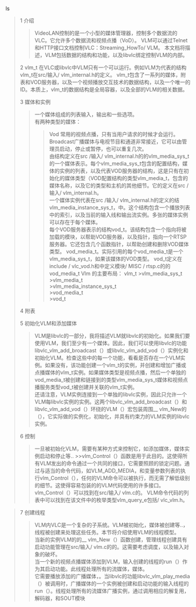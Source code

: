 ls
>1 介绍 
>>VideoLAN控制的是一个小型的媒体管理器，控制多个数据流的VLC。它允许多个数据流和视频点播（VoD）。 VLM可以通过Telnet和HTTP接口文档控制VLC：Streaming_HowTo/ VLM。
本文档将描述，VLM包括数据的结构和功能，以及libvlc绑定控制VLM的内部。  
>
>2 vlm_t
在VLC或libvlc中VLM只有一个可以运行。例如VLM为代表的结构vlm_t在src/输入/ vlm_internal.h的定义。 vlm_t包含了一系列的媒体，附表和VOD服务器，以及一个视频播放交互技术的数据结构，以及一个唯一的ID。本质上，vlm_t的数据结构是全局容器，以及全部的VLM的相关数据。  
>
>3 媒体和实例
>>一个媒体组成的列表输入，输出和一些选项。     
>> 有两种类型的媒体：
>>>Vod  常用的视频点播，只有当用户请求的时候才会运行。   
>>>Broadcast广播媒体与电视节目和通道非常接近，它可以由管理员启动，停止或暂停，也可以重复几次。    
由结构定义在src /输入/ vlm_internal.h的的vlm_media_sys_t的一个媒体表示。每个vlm_media_sys_t包含的配置结构，媒体的实例的列表，以及代表VOD服务器的结构，这是只有在初始化的媒体类型（VOD配置结构的类型vlm_media_t，包含的媒体名称，以及它的类型和主机的其他细节。它的定义在src /输入/ vlm_internal.h。    
>>一个媒体实例代表在src /输入/ vlm_internal.h的定义的结vlm_media_instance_sys_t，中。这个结构包含一个播放列表中的索引，以及当前的输入线和输出流实例。多张的媒体实例可以存在于每个媒体。    
>>每个VOD服务器表示的结构vod_t。该结构包含一个指向将被加载的模块，以帮助VOD服务器，以及指针，指向一个RTSP服务器。它还包含几个函数指针，以帮助创建和删除VOD媒体类型。
>>vod_media_t。实际引用的每个vod_media_t是一个vlm_media_sys_t，如果该媒体的VOD类型。 vod_t定义在include / vlc_vod.h和中定义模块/ MISC / rtsp.c的的vod_media_t
>Vlm 的主要布局：
>vlm_t 
    >vlm_media_sys_t  
        >vlm_media_t   
        >vlm_media_instance_sys_t  
       >vod_media_t  
    >vod_t   
>
>4 附表 
>   
>5 初始化VLM和添加媒体  
>>VLM是libvlc的一部分，我将描述VLM就libvlc的初始化。如果我们要使用VLM，我们至少有一个媒体。因此，我们可以使用libvlc的功能libvlc_vlm_add_broadcast（）或libvlc_vlm_add_vod（）实例化和初始化VLM。检查这些中的每一个功能，看看是否存在一个VLM实例。如果没有，该功能创建一个vlm_t的实例，并创建和增加广播或点播媒体的vlm_t实例。如果媒体类型是视频点播，然后一个单独的vod_media_t被创建和链接到的类型vlm_media_sys_t媒体和视频点播服务类型vod_t被创建并关联的vlm_t实例。  
 >>还请注意，VLM实例连接到一个单独的libvlc实例，因此只允许一个VLM每libvlc实例的实例。这两个libvlc_vlm_add_broadcast（）和libvlc_vlm_add_vod（）环绕的VLM（）宏包装周围__ vlm_New的（），它实际做的实例化，初始化，并具有约束力的VLM实例的libvlc实例。 
> 
>6 控制 
>>一旦被初始化VLM，需要有某种方式来控制它，如添加媒体，媒体实例启动和停止等..  >>vlm_Control（）函数是用于此目的。这使得所有VLM发出的命令通过一个共同的接口，它需要照顾的锁定问题。通过与适当的命令代码，如VLM_ADD_MEDIA，和变量参数列表的执行vlm_Control（），任何的VLM命令可以被执行，而无需了解低级别的细节。这使得容易包装的的VLM代码使用的许多接口。 vlm_Control（）可以找到在src/输入/ vlm.c的。 VLM命令代码的列表中可以找到在该文件中的枚举类型vlm_query_e包括/ vlc_vlm.h。
 
>7 创建线程
>>VLM内VLC是一个复杂的子系统。VLM被初始化，媒体被创建等..，线程被创建来处理这些任务。本节将介绍使用VLM的线程模型。   
>>当新的实例VLM的的__ vlm_New（）函数创建，管理线程创建具有启动功能管理在src/输入/ vlm.c的的。这需要考虑调度，以及输入对象的破坏。      
 >>当一个新的视频点播媒体添加到VLM，输入创建的线程的run（）作为其启动功能。此线程处理所有的流媒体，媒体。  
 >>它需要播放添加的广播媒体，。当libvlc的功能libvlc_vlm_play_media（）被调用时，广播媒体的一个实例被创建和启动功能的输入线程的run（）。线程处理所有的流媒体广播实例，通过调用相应的解复用，解码器，和SOUT模块
